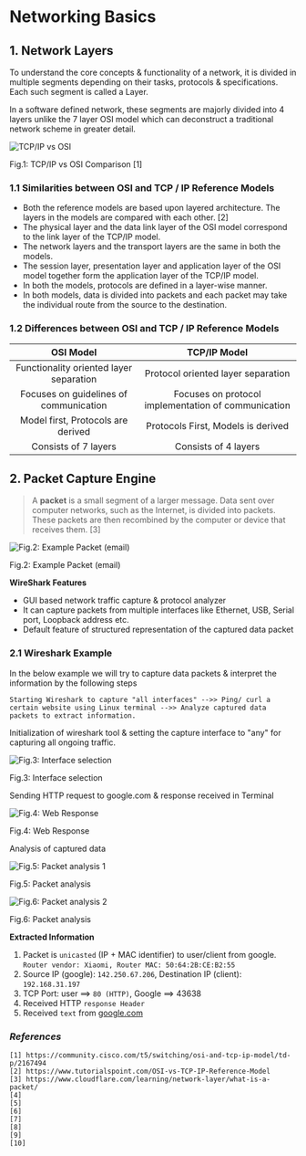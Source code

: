 # Networking Basics

## 1. Network Layers

To understand the core concepts & functionality of a network, it is divided in multiple segments depending on their tasks, protocols & specifications. Each such segment is called a Layer. 

In a software defined network, these segments are majorly divided into 4 layers unlike the 7 layer OSI model which can deconstruct a traditional network scheme in greater detail.

![TCP/IP vs OSI](https://github.com/biplabro/SDN-hands-on_Openflow-Mininet-RYU/blob/master/images/TCP%20vs%20OSI.jpg)

Fig.1: TCP/IP vs OSI Comparison [1]

### 1.1 Similarities between OSI and TCP / IP Reference Models

* Both the reference models are based upon layered architecture. The layers in the models are compared with each other. [2]
* The physical layer and the data link layer of the OSI model correspond to the link layer of the TCP/IP model. 
* The network layers and the transport layers are the same in both the models. 
* The session layer, presentation layer and application layer of the OSI model together form the application layer of the TCP/IP model.
* In both the models, protocols are defined in a layer-wise manner.
* In both models, data is divided into packets and each packet may take the individual route from the source to the destination.

### 1.2 Differences between OSI and TCP / IP Reference Models

|OSI Model|TCP/IP Model|
|:---------:|:------------:|
|Functionality oriented layer separation|Protocol oriented layer separation|
|Focuses on guidelines of communication|Focuses on protocol implementation of communication|
|Model first, Protocols are derived|Protocols First, Models is derived|
|Consists of 7 layers|Consists of 4 layers|

## 2. Packet Capture Engine

> A **packet** is a small segment of a larger message. Data sent over computer networks, such as the Internet, is divided into packets. These packets are then recombined by the computer or device that receives them. [3]

![Fig.2: Example Packet (email)](https://github.com/biplabro/SDN-hands-on_Openflow-Mininet-RYU/blob/master/images/packet%20structure.jpeg)

Fig.2: Example Packet (email)

**WireShark Features**
* GUI based network traffic capture & protocol analyzer
* It can capture packets from multiple interfaces like Ethernet, USB, Serial port, Loopback address etc.
* Default feature of structured representation of the captured data packet

### 2.1 Wireshark Example

In the below example we will try to capture data packets & interpret the information by the following steps 

```Starting Wireshark to capture "all interfaces" -->> Ping/ curl a certain website using Linux terminal -->> Analyze captured data packets to extract information.```

Initialization of wireshark tool & setting the capture interface to "any" for capturing all ongoing traffic.

![Fig.3: Interface selection](https://github.com/biplabro/SDN-hands-on_Openflow-Mininet-RYU/blob/master/images/Interface%20selection.jpeg)

Fig.3: Interface selection

Sending HTTP request to google.com & response received in Terminal

![Fig.4: Web Response](https://github.com/biplabro/SDN-hands-on_Openflow-Mininet-RYU/blob/master/images/Web%20response.jpeg)

Fig.4: Web Response

Analysis of captured data

![Fig.5: Packet analysis 1](https://github.com/biplabro/SDN-hands-on_Openflow-Mininet-RYU/blob/master/images/Packet%20analysis%201.jpeg)

Fig.5: Packet analysis

![Fig.6: Packet analysis 2](https://github.com/biplabro/SDN-hands-on_Openflow-Mininet-RYU/blob/master/images/Packet%20analysis%202.jpeg)

Fig.6: Packet analysis

**Extracted Information**

  1. Packet is `unicasted` (IP + MAC identifier) to user/client from google. `Router vendor: Xiaomi, Router MAC: 50:64:2B:CE:B2:55`
  2. Source IP (google): `142.250.67.206`, Destination IP (client): `192.168.31.197`
  3. TCP Port: user ==> `80 (HTTP)`, Google ==> 43638
  4. Received HTTP `response Header`
  5. Received `text` from [google.com](www.google.com)


### _References_

```
[1] https://community.cisco.com/t5/switching/osi-and-tcp-ip-model/td-p/2167494
[2] https://www.tutorialspoint.com/OSI-vs-TCP-IP-Reference-Model
[3] https://www.cloudflare.com/learning/network-layer/what-is-a-packet/
[4] 
[5] 
[6] 
[7] 
[8] 
[9] 
[10] 
```
